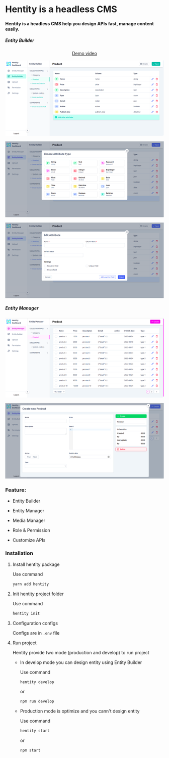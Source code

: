 # Hentity is a headless CMS

#### Hentity is a headless CMS help you design APIs fast, manage content easily.

##### Entity Builder

<p align="center">
  <a href="https://youtu.be/A7eVAIDYoYc">Demo video</a>
</p>



<p align="center">
  <img src="https://raw.githubusercontent.com/phanquanghieu/storage/master/hentity/hentity_entity_builder.png" alt="Entity Builder" />
</p>

<p align="center">
  <img src="https://raw.githubusercontent.com/phanquanghieu/storage/master/hentity/hentity_entity_builder_2.png" alt="Entity Builder" />
</p>

<p align="center">
  <img src="https://raw.githubusercontent.com/phanquanghieu/storage/master/hentity/hentity_entity_builder_3.png" alt="Entity Builder" />
</p>

##### Entity Manager

<p align="center">
  <img src="https://raw.githubusercontent.com/phanquanghieu/storage/master/hentity/hentity_entity_manager.png" alt="Entity Manager" />
</p>

<p align="center">
  <img src="https://raw.githubusercontent.com/phanquanghieu/storage/master/hentity/hentity_entity_manager_2.png" alt="Entity Manager" />
</p>

### Feature:

- Entity Builder

- Entity Manager

- Media Manager

- Role & Permission

- Customize APIs

### Installation

1. Install hentity package

   Use command

   ```bash
   yarn add hentity
   ```

2. Init hentity project folder

   Use command

   ```bash
   hentity init
   ```

3. Configuration configs

   Configs are in `.env` file

4. Run project

   Hentity provide two mode (production and develop) to run project

   - In develop mode you can design entity using Entity Builder

     Use command

     ```bash
     hentity develop
     ```

     or

     ```bash
     npm run develop
     ```

   - Production mode is optimize and you cann't design entity

     Use command

     ```bash
     hentity start
     ```

     or

     ```bash
     npm start
     ```
